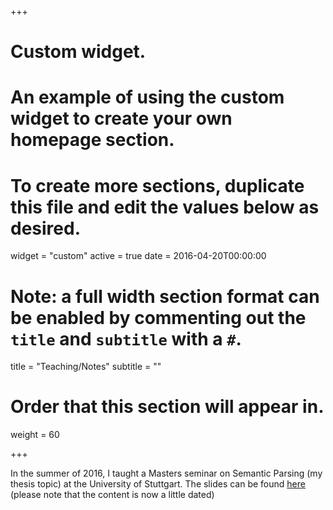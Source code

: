 +++
# Custom widget.
# An example of using the custom widget to create your own homepage section.
# To create more sections, duplicate this file and edit the values below as desired.
widget = "custom"
active = true
date = 2016-04-20T00:00:00

# Note: a full width section format can be enabled by commenting out the `title` and `subtitle` with a `#`.
title = "Teaching/Notes"
subtitle = ""

# Order that this section will appear in.
weight = 60

+++

In the summer of 2016, I taught a Masters seminar on Semantic Parsing (my thesis topic) at the University of Stuttgart. The slides can be found [here](http://www.ims.uni-stuttgart.de/institut/mitarbeiter/kyle/wssp_course.html) (please note that the content is now a little dated)
